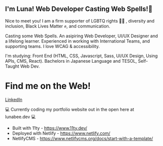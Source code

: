## I'm Luna! Web Developer Casting Web Spells!🐝

Nice to meet you! I am a firm supporter of LGBTQ rights 🏳️‍🌈 , diversity and inclusion, Black Lives Matter ✊, and communication.

Casting some Web Spells. An asipiring Web Developer, UI/UX Designer and a lifelong learner. Experienced in working with International Teams, and supporting teams. I love WCAG & accessibility.

I'm studying: Front End (HTML, CSS, Javascript, Sass, UI/UX Design, Using APIs, CMS, React). Bachelors in Japanese Language and TESOL, Self-Taught Web Dev.

# Find me on the Web!
[LinkedIn](https://www.linkedin.com/in/constbeecoding/)

💻 Currently coding my portfolio website out in the open here at lunabee.dev 💻  
- Built with 11ty  - https://www.11ty.dev/
- Deployed with Netlify - https://www.netlify.com/
- NetlifyCMS  - https://www.netlifycms.org/docs/start-with-a-template/
